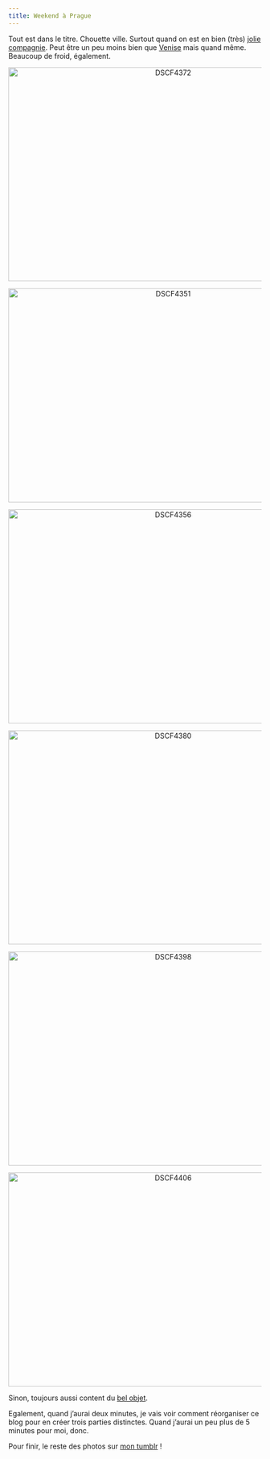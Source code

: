 ```yaml
---
title: Weekend à Prague
---
```

Tout est dans le titre. Chouette ville. Surtout quand on est en bien (très) [jolie compagnie][1]. Peut être un peu moins bien que [Venise][2] mais quand même. Beaucoup de froid, également.

<p style="text-align:center;">
  <a href="http://www.flickr.com/photos/dondapo/8274307725/" title="DSCF4372 de Cyril Krylatov, sur Flickr"><img src="http://farm9.staticflickr.com/8350/8274307725_5ca8e0f363_z.jpg" width="640" height="425" alt="DSCF4372" /></a>
</p>

<!--more-->

<p style="text-align:center;">
  <a href="http://www.flickr.com/photos/dondapo/8274301869/" title="DSCF4351 de Cyril Krylatov, sur Flickr"><img src="http://farm9.staticflickr.com/8359/8274301869_d74ede547a_z.jpg" width="640" height="425" alt="DSCF4351" /></a>
</p>

<p style="text-align:center;">
  <a href="http://www.flickr.com/photos/dondapo/8274304893/" title="DSCF4356 de Cyril Krylatov, sur Flickr"><img src="http://farm9.staticflickr.com/8356/8274304893_1a489d66f2_z.jpg" width="640" height="425" alt="DSCF4356" /></a>
</p>

<p style="text-align:center;">
  <a href="http://www.flickr.com/photos/dondapo/8274310785/" title="DSCF4380 de Cyril Krylatov, sur Flickr"><img src="http://farm9.staticflickr.com/8350/8274310785_effb2c0cd9_z.jpg" width="640" height="425" alt="DSCF4380" /></a>
</p>

<p style="text-align:center;">
  <a href="http://www.flickr.com/photos/dondapo/8274314053/" title="DSCF4398 de Cyril Krylatov, sur Flickr"><img src="http://farm9.staticflickr.com/8202/8274314053_1cca8ef474_z.jpg" width="640" height="425" alt="DSCF4398" /></a>
</p>

<p style="text-align:center;">
  <a href="http://www.flickr.com/photos/dondapo/8275379978/" title="DSCF4406 de Cyril Krylatov, sur Flickr"><img src="http://farm9.staticflickr.com/8489/8275379978_34f80d37d7_z.jpg" width="640" height="425" alt="DSCF4406" /></a>
</p>

Sinon, toujours aussi content du [bel objet][3].

Egalement, quand j&rsquo;aurai deux minutes, je vais voir comment réorganiser ce blog pour en créer trois parties distinctes. Quand j&rsquo;aurai un peu plus de 5 minutes pour moi, donc.

Pour finir, le reste des photos sur [mon tumblr][4] !

 [1]: http://www.flickr.com/photos/dondapo/7767899064/
 [2]: http://blog.c-krylatov.com/2012/08/12/des-photos-de-venise-et-porec/
 [3]: http://blog.c-krylatov.com/2012/03/21/le-bel-objet/
 [4]: http://vismaviedeparisien.tumblr.com/
